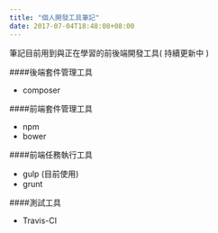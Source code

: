 ```yaml
---
title: "個人開發工具筆記"
date: 2017-07-04T18:48:08+08:00
---
```


筆記目前用到與正在學習的前後端開發工具( 持續更新中 )

####後端套件管理工具
- composer

####前端套件管理工具
- npm
- bower

####前端任務執行工具
- gulp (目前使用)
- grunt

####測試工具
- Travis-CI
